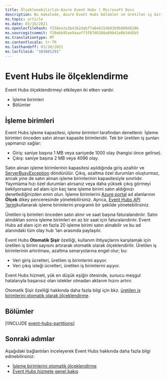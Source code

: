 ```yaml
---
title: Ölçeklenebilirlik-Azure Event Hubs | Microsoft Docs
description: Bu makalede, Azure Event Hubs bölümler ve üretilen iş birimleri kullanarak ölçeklendirmeye yönelik bilgiler sağlanmaktadır.
ms.topic: article
ms.date: 03/16/2021
ms.openlocfilehash: f258ee2a3b4162dabf7a8e615db82b9b889d628b
ms.sourcegitcommit: f28ebb95ae9aaaff3f87d8388a09b41e0b3445b5
ms.translationtype: MT
ms.contentlocale: tr-TR
ms.lasthandoff: 03/30/2021
ms.locfileid: "103601291"
---
```

# <a name="scaling-with-event-hubs"></a>Event Hubs ile ölçeklendirme

Event Hubs ölçeklendirmeyi etkileyen iki etken vardır.
*   İşleme birimleri
*   Bölümler

## <a name="throughput-units"></a>İşleme birimleri

Event Hubs işleme kapasitesi, *işleme birimleri* tarafından denetlenir. İşleme birimleri önceden satın alınan kapasite birimleridir. Tek bir üretilen iş şunları yapmanızı sağlar:

* Giriş: saniye başına 1 MB veya saniyede 1000 olay (hangisi önce gelirse).
* Çıkış: saniye başına 2 MB veya 4096 olay.

Satın alınan işleme birimlerinin kapasitesi aşıldığında giriş azaltılır ve [ServerBusyException](/dotnet/api/microsoft.azure.eventhubs.serverbusyexception) döndürülür. Çıkış, azaltma özel durumları oluşturmaz, ancak yine de satın alınan işleme birimlerinin kapasitesiyle sınırlıdır. Yayımlama hızı özel durumları alırsanız veya daha yüksek çıkış görmeyi bekliyorsanız ad alanı için kaç tane işleme birimi satın aldığınızı denetlediğinizden emin olun. İşleme birimlerini [Azure portal](https://portal.azure.com) ad alanlarının **Ölçek** dikey penceresinde yönetebilirsiniz. Ayrıca, [Event Hubs API 'lerini](./event-hubs-samples.md)kullanarak işleme birimlerini programlı bir şekilde yönetebilirsiniz.

Üretilen iş birimleri önceden satın alınır ve saat başına faturalandırılır. Satın alındıktan sonra işleme birimleri en az bir saat için faturalandırılır. Event Hubs ad alanı için en fazla 20 işleme birimi satın alınabilir ve bu ad alanındaki tüm olay hub 'ları arasında paylaşılır.

Event Hubs **Otomatik Şişir** özelliği, kullanım ihtiyaçlarını karşılamak için üretilen iş birimi sayısını artırarak otomatik olarak ölçeklendirilir. Üretilen iş birimlerinin artırılması, azaltma senaryolarına engel olur; bu:

- Veri giriş ücretleri, üretilen iş birimlerini aşıyor.
- Veri çıkış isteği ücretleri, üretilen iş birimlerini aşıyor.

Event Hubs hizmeti, yük en düşük eşiğin ötesinde, sunucu meşgul hatalarıyla başarısız olan istekler olmadan aktarım hızını artırır. 

Otomatik Şişir özelliği hakkında daha fazla bilgi için bkz. [üretilen iş birimlerini otomatik olarak ölçeklendirme](event-hubs-auto-inflate.md).

## <a name="partitions"></a>Bölümler
[!INCLUDE [event-hubs-partitions](../../includes/event-hubs-partitions.md)]




## <a name="next-steps"></a>Sonraki adımlar
Aşağıdaki bağlantıları inceleyerek Event Hubs hakkında daha fazla bilgi edinebilirsiniz:

- [İşleme birimlerini otomatik ölçeklendirme](event-hubs-auto-inflate.md)
- [Event Hubs hizmete genel bakış](./event-hubs-about.md)
